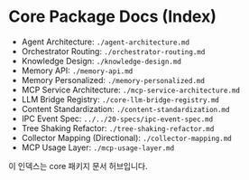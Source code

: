 # Core Package Docs (Index)

- Agent Architecture: `./agent-architecture.md`
- Orchestrator Routing: `./orchestrator-routing.md`
- Knowledge Design: `./knowledge-design.md`
- Memory API: `./memory-api.md`
- Memory Personalized: `./memory-personalized.md`
- MCP Service Architecture: `./mcp-service-architecture.md`
- LLM Bridge Registry: `./core-llm-bridge-registry.md`
- Content Standardization: `./content-standardization.md`
- IPC Event Spec: `../../20-specs/ipc-event-spec.md`
- Tree Shaking Refactor: `./tree-shaking-refactor.md`
- Collector Mapping (Directional): `./collector-mapping.md`
- MCP Usage Layer: `./mcp-usage-layer.md`

이 인덱스는 core 패키지 문서 허브입니다.
